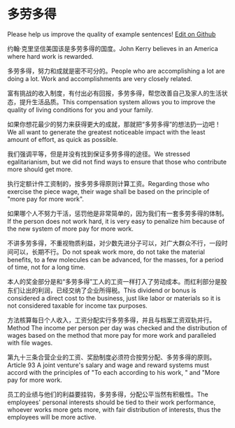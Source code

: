 # 多劳多得

Please help us improve the quality of example sentences! [Edit on Github](https://github.com/jiyushe/jiyu-example-sentence-source/blob/main/chinese/duolaoduode.md)

<p><span class="chinese">约翰·克里坚信美国该是多劳多得的国度。</span><span class="english">John Kerry believes in an America where hard work is rewarded.</span></p>

<p><span class="chinese">多劳多得，努力和成就是密不可分的。</span><span class="english">People who are accomplishing a lot are doing a lot. Work and accomplishments are very closely related.</span></p>

<p><span class="chinese">富有挑战的收入制度，有付出必有回报，多劳多得，帮您改善自己及家人的生活状态，提升生活品质。</span><span class="english">This compensation system allows you to improve the quality of living conditions for you and your family.</span></p>

<p><span class="chinese">如果你想花最少的努力来获得更大的成就，那就把“多劳多得”的想法扔一边吧！</span><span class="english">We all want to generate the greatest noticeable impact with the least amount of effort, as quick as possible.</span></p>

<p><span class="chinese">我们强调平等，但是并没有找到保证多劳多得的途径。</span><span class="english">We stressed egalitarianism, but we did not find ways to ensure that those who contribute more should get more.</span></p>

<p><span class="chinese">执行定额计件工资制的，按多劳多得原则计算工资。</span><span class="english">Regarding those who exercise the piece wage, their wage shall be based on the principle of "more pay for more work".</span></p>

<p><span class="chinese">如果哪个人不努力干活，惩罚他是非常简单的，因为我们有一套多劳多得的体制。</span><span class="english">If the person does not work hard, it is very easy to penalize him because of the new system of more pay for more work.</span></p>

<p><span class="chinese">不讲多劳多得，不重视物质利益，对少数先进分子可以，对广大群众不行，一段时间可以，长期不行。</span><span class="english">Do not speak work more, do not take the material benefits, to a few molecules can be advanced, for the masses, for a period of time, not for a long time.</span></p>

<p><span class="chinese">本人的奖金部分是和“多劳多得”工人的工资一样打入了劳动成本。而红利部分是股东们让出的利润，已经交纳了企业所得税。</span><span class="english">This dividend or bonus is considered a direct cost to the business, just like labor or materials so it is not considered taxable for income tax purposes.</span></p>

<p><span class="chinese">方法核算每日个人收入，工资分配实行多劳多得，并且与档案工资双轨并行。</span><span class="english">Method The income per person per day was checked and the distribution of wages based on the method that more pay for more work and paralleled with file wages.</span></p>

<p><span class="chinese">第九十三条合营企业的工资、奖励制度必须符合按劳分配、多劳多得的原则。</span><span class="english">Article 93 A joint venture's salary and wage and reward systems must accord with the principles of "To each according to his work, " and "More pay for more work.</span></p>

<p><span class="chinese">员工的业绩与他们的利益要挂钩，多劳多得，分配公平当然有积极性。</span><span class="english">The employees' personal interests should be tied to their work performance, whoever works more gets more, with fair distribution of interests, thus the employees will be more active.</span></p>

